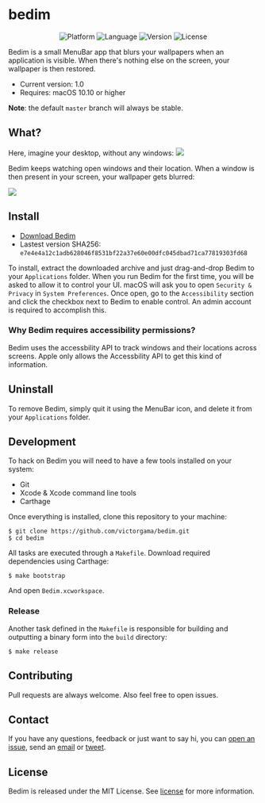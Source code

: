 # bedim
<p align="center">
<img alt="Platform" src="https://img.shields.io/badge/platform-macOS-yellow.svg?style=flat" />
<img alt="Language" src="https://img.shields.io/badge/language-ObjC-blue.svg?style=flat" />
<img alt="Version" src="https://img.shields.io/github/tag/victorgama/bedim.svg?color=green&style=flat" />
<img alt="License" src="https://img.shields.io/github/license/victorgama/bedim.svg?style=flat" />
</p>

Bedim is a small MenuBar app that blurs your wallpapers when an application is visible. When there's nothing else on the screen, your wallpaper is then restored.

* Current version: 1.0
* Requires: macOS 10.10 or higher

**Note**: the default `master` branch will always be stable.

## What?
Here, imagine your desktop, without any windows:
![](https://i.imgur.com/db1UnOo.jpg)

Bedim keeps watching open windows and their location. When a window is then present in your screen, your wallpaper gets blurred:

![](https://i.imgur.com/tODwoCi.png)

## Install
* [Download Bedim](https://github.com/victorgama/bedim/releases/download/v1.0.2/Bedim.dmg)
* Lastest version SHA256: `e7e4e4a12c1adb628046f8531bf22a37e60e00dfc045dbad71ca77819303fd68`

To install, extract the downloaded archive and just drag-and-drop Bedim to your `Applications` folder. When you run Bedim for the first time, you will be asked to allow it to control your UI. macOS will ask you to open `Security & Privacy` in `System Preferences`. Once open, go to the `Accessibility` section and click the checkbox next to Bedim to enable control. An admin account is required to accomplish this.

### Why Bedim requires accessibility permissions?
Bedim uses the accessbility API to track windows and their locations across screens. Apple only allows the Accessbility API to get this kind of information.

## Uninstall
To remove Bedim, simply quit it using the MenuBar icon, and delete it from your `Applications` folder.

## Development

To hack on Bedim you will need to have a few tools installed on your system:

* Git
* Xcode & Xcode command line tools
* Carthage

Once everything is installed, clone this repository to your machine:

```
$ git clone https://github.com/victorgama/bedim.git
$ cd bedim
```

All tasks are executed through a `Makefile`.
Download required dependencies using Carthage:

```
$ make bootstrap
```

And open `Bedim.xcworkspace`.

### Release

Another task defined in the `Makefile`  is responsible for building and outputting a binary form into the `build` directory:

```
$ make release
```

## Contributing
Pull requests are always welcome. Also feel free to open issues.

## Contact
If you have any questions, feedback or just want to say hi, you can [open an issue](https://github.com/victorgama/bedim/issues/new), send an [email](mailto:hey@vito.io) or [tweet](https://twitter.com/heyvito).

## License
Bedim is released under the MIT License. See [license](LICENSE.md) for more information.
